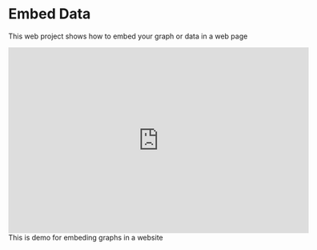 # Embed Data
This web project shows how to embed your graph or data in a web page

<iframe width="600" height="371" seamless frameborder="0" scrolling="no" src="https://docs.google.com/spreadsheets/d/e/2PACX-1vQhi8Uoz3KTYs-xWfNmrq5DjRIG6csSFIqrSm9K4ZEKO54XD9xS5re-69t7KH-hwvszMULK-NJC2fpw/pubchart?oid=1957767361&amp;format=interactive"></iframe>
<footer>This is demo for embeding graphs in a website</footer>
